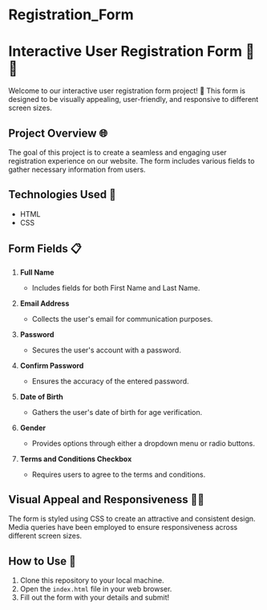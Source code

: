 # Registration_Form

# Interactive User Registration Form 👤📝

Welcome to our interactive user registration form project! 🎉 This form is designed to be visually appealing, user-friendly, and responsive to different screen sizes.

## Project Overview 🌐

The goal of this project is to create a seamless and engaging user registration experience on our website. The form includes various fields to gather necessary information from users.

## Technologies Used 🚀

- HTML
- CSS
  
## Form Fields 📋

1. **Full Name**
   - Includes fields for both First Name and Last Name.

2. **Email Address**
   - Collects the user's email for communication purposes.

3. **Password**
   - Secures the user's account with a password.

4. **Confirm Password**
   - Ensures the accuracy of the entered password.

5. **Date of Birth**
   - Gathers the user's date of birth for age verification.

6. **Gender**
   - Provides options through either a dropdown menu or radio buttons.

7. **Terms and Conditions Checkbox**
   - Requires users to agree to the terms and conditions.

## Visual Appeal and Responsiveness 🎨📱

The form is styled using CSS to create an attractive and consistent design. Media queries have been employed to ensure responsiveness across different screen sizes.

## How to Use 🚀

1. Clone this repository to your local machine.
2. Open the `index.html` file in your web browser.
3. Fill out the form with your details and submit!
